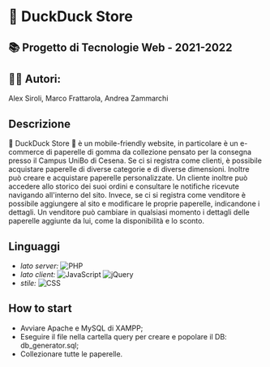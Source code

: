 # 🦆 DuckDuck Store
## 📚 Progetto di Tecnologie Web - 2021-2022
## 👨‍💻 Autori:
Alex Siroli, Marco Frattarola, Andrea Zammarchi

## Descrizione
🦆 DuckDuck Store 🦆 è un mobile-friendly website, in particolare è un e-commerce di paperelle di gomma da collezione pensato per la consegna presso il Campus UniBo di Cesena.
Se ci si registra come clienti, è possibile acquistare paperelle di diverse categorie e di diverse dimensioni. Inoltre può creare e acquistare paperelle personalizzate. Un cliente inoltre può accedere allo storico dei suoi ordini e consultare le notifiche ricevute navigando all'interno del sito. Invece, se ci si registra come venditore è possibile aggiungere al sito e modificare le proprie paperelle, indicandone i dettagli. Un venditore può cambiare in qualsiasi momento i dettagli delle paperelle aggiunte da lui, come la disponibilità e lo sconto.

## Linguaggi 
- *lato server:* 
  <img alt="PHP" src="https://img.shields.io/badge/-PHP-46436f?style=plastic&logo=PHP&logoColor=white" />
- *lato client:* 
  <img alt="JavaScript" src="https://img.shields.io/badge/-JavaScript-ffdc00?style=plastic&logo=JavaScript&logoColor=white" />
  <img alt="jQuery" src="https://img.shields.io/badge/-jQuery-3368FF?style=plastic&logo=jQuery&logoColor=white" />
- *stile:*
  <img alt="CSS" src="https://img.shields.io/badge/-CSS-ff4e00?style=plastic&logo=CSS3&logoColor=white" />

## How to start
- Avviare Apache e MySQL di XAMPP;
- Eseguire il file nella cartella query per creare e popolare il DB: db_generator.sql;
- Collezionare tutte le paperelle.
